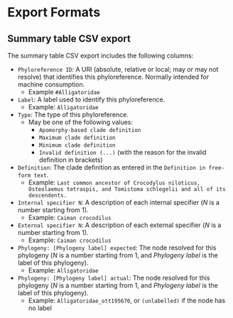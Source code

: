 # Export Formats

## Summary table CSV export

The summary table CSV export includes the following columns:

* `Phyloreference ID`: A URI (absolute, relative or local; may or may not resolve) that identifies this phyloreference. Normally intended for machine consumption.
  * Example `#Alligatoridae`
* `Label`: A label used to identify this phyloreference.
  * Example: `Alligatoridae`
* `Type`: The type of this phyloreference.
  * May be one of the following values:
    * `Apomorphy-based clade definition`
    * `Maximum clade definition`
    * `Minimum clade definition`
    * `Invalid definition (...)` (with the reason for the invalid definition in brackets)
* `Definition`: The clade definition as entered in the `Definition in free-form text`.
  * Example: `Last common ancestor of Crocodylus niloticus, Osteolaemus tetraspis, and Tomistoma schlegelii and all of its descendents.`
* `Internal specifier N`: A description of each internal specifier (_N_ is a number starting from 1).
  * Example: `Caiman crocodilus`
* `External specifier N`: A description of each external specifier (_N_ is a number starting from 1).
  * Example: `Caiman crocodilus`
* `Phylogeny: [Phylogeny label] expected`: The node resolved for this phylogeny (_N_ is a number starting from 1, and _Phylogeny label_ is the label of this phylogeny).
  * Example: `Alligatoridae`
* `Phylogeny: [Phylogeny label] actual`: The node resolved for this phylogeny (_N_ is a number starting from 1, and _Phylogeny label_ is the label of this phylogeny).
  * Example: `Alligatoridae_ott195670`, or `(unlabelled)` if the node has no label